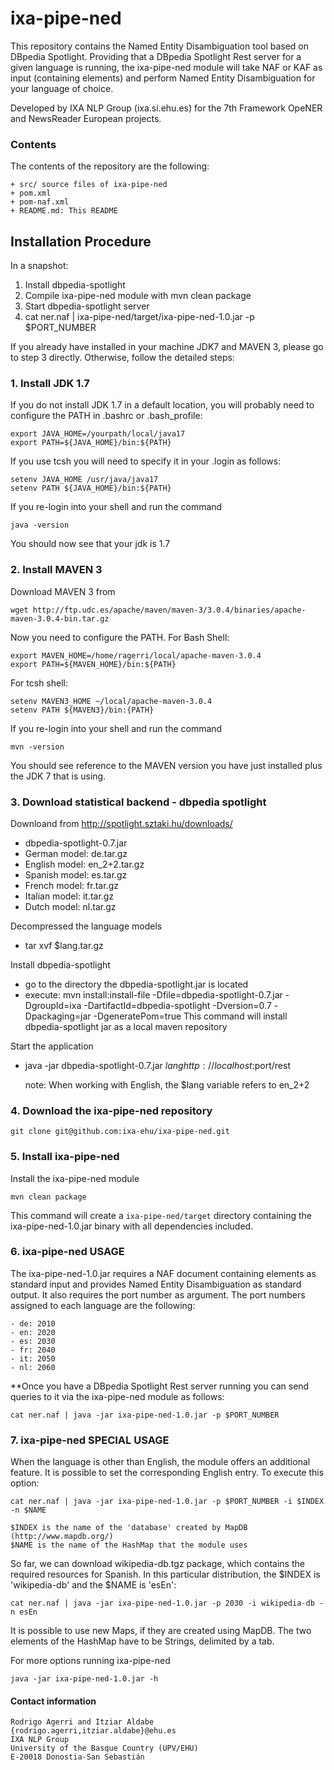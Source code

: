 # ixa-pipe-ned

This repository contains the Named Entity Disambiguation tool based on DBpedia Spotlight.
Providing that a DBpedia Spotlight Rest server for a given language is running, the ixa-pipe-ned module will take
NAF or KAF as input (containing <entities> elements) and perform Named Entity Disambiguation
for your language of choice.

Developed by IXA NLP Group (ixa.si.ehu.es) for the 7th Framework OpeNER and NewsReader European projects.

### Contents

The contents of the repository are the following:

    + src/ source files of ixa-pipe-ned
    + pom.xml 
    + pom-naf.xml
    + README.md: This README

## Installation Procedure

In a snapshot:

 1. Install dbpedia-spotlight
 2. Compile ixa-pipe-ned module with mvn clean package
 3. Start dbpedia-spotlight server
 4. cat ner.naf | ixa-pipe-ned/target/ixa-pipe-ned-1.0.jar -p $PORT_NUMBER

If you already have installed in your machine JDK7 and MAVEN 3, please go to step 3
directly. Otherwise, follow the detailed steps:

### 1. Install JDK 1.7

If you do not install JDK 1.7 in a default location, you will probably need to configure the PATH in .bashrc or .bash_profile:

    export JAVA_HOME=/yourpath/local/java17
    export PATH=${JAVA_HOME}/bin:${PATH}


If you use tcsh you will need to specify it in your .login as follows:

    setenv JAVA_HOME /usr/java/java17
    setenv PATH ${JAVA_HOME}/bin:${PATH}


If you re-login into your shell and run the command

    java -version


You should now see that your jdk is 1.7

### 2. Install MAVEN 3

Download MAVEN 3 from

    wget http://ftp.udc.es/apache/maven/maven-3/3.0.4/binaries/apache-maven-3.0.4-bin.tar.gz

Now you need to configure the PATH. For Bash Shell:

    export MAVEN_HOME=/home/ragerri/local/apache-maven-3.0.4
    export PATH=${MAVEN_HOME}/bin:${PATH}

For tcsh shell:

    setenv MAVEN3_HOME ~/local/apache-maven-3.0.4
    setenv PATH ${MAVEN3}/bin:{PATH}

If you re-login into your shell and run the command

    mvn -version


You should see reference to the MAVEN version you have just installed plus the JDK 7 that is using.

### 3. Download statistical backend - dbpedia spotlight

Downloand from http://spotlight.sztaki.hu/downloads/
- dbpedia-spotlight-0.7.jar
- German model: de.tar.gz
- English model: en_2+2.tar.gz 
- Spanish model: es.tar.gz	
- French model: fr.tar.gz
- Italian model: it.tar.gz
- Dutch model: nl.tar.gz

Decompressed the language models 
- tar xvf $lang.tar.gz

Install dbpedia-spotlight
- go to the directory the dbpedia-spotlight.jar is located
- execute:
  mvn install:install-file -Dfile=dbpedia-spotlight-0.7.jar -DgroupId=ixa -DartifactId=dbpedia-spotlight -Dversion=0.7 -Dpackaging=jar -DgeneratePom=true
  This command will install dbpedia-spotlight jar as a local maven repository

Start the application
- java -jar dbpedia-spotlight-0.7.jar $lang http://localhost:$port/rest 

  note: When working with English, the $lang variable refers to en_2+2 


### 4. Download the ixa-pipe-ned repository

    git clone git@github.com:ixa-ehu/ixa-pipe-ned.git


### 5. Install ixa-pipe-ned

Install the ixa-pipe-ned module

    mvn clean package


This command will create a `ixa-pipe-ned/target` directory containing the
ixa-pipe-ned-1.0.jar binary with all dependencies included.

### 6. ixa-pipe-ned USAGE

The ixa-pipe-ned-1.0.jar requires a NAF document containing <entities> elements as standard input and
provides Named Entity Disambiguation as standard output. It also requires the port number as argument.
The port numbers assigned to each language are the following:

    - de: 2010
    - en: 2020
    - es: 2030
    - fr: 2040
    - it: 2050
    - nl: 2060

**Once you have a DBpedia Spotlight Rest server running you can send queries to it via the ixa-pipe-ned module as follows:

    cat ner.naf | java -jar ixa-pipe-ned-1.0.jar -p $PORT_NUMBER

### 7. ixa-pipe-ned SPECIAL USAGE

When the language is other than English, the module offers an
additional feature. It is possible to set the corresponding English entry. To execute this option:

    cat ner.naf | java -jar ixa-pipe-ned-1.0.jar -p $PORT_NUMBER -i $INDEX -n $NAME

    $INDEX is the name of the 'database' created by MapDB (http://www.mapdb.org/)
    $NAME is the name of the HashMap that the module uses

So far, we can download wikipedia-db.tgz package, which contains the
required resources for Spanish. In this particular distribution, the $INDEX is 'wikipedia-db' and the $NAME is 'esEn':

    cat ner.naf | java -jar ixa-pipe-ned-1.0.jar -p 2030 -i wikipedia-db -n esEn

It is possible to use new Maps, if they are created using MapDB. The
two elements of the HashMap have to be Strings, delimited by a tab. 


For more options running ixa-pipe-ned

    java -jar ixa-pipe-ned-1.0.jar -h

#### Contact information

    Rodrigo Agerri and Itziar Aldabe
    {rodrigo.agerri,itziar.aldabe}@ehu.es
    IXA NLP Group
    University of the Basque Country (UPV/EHU)
    E-20018 Donostia-San Sebastián

